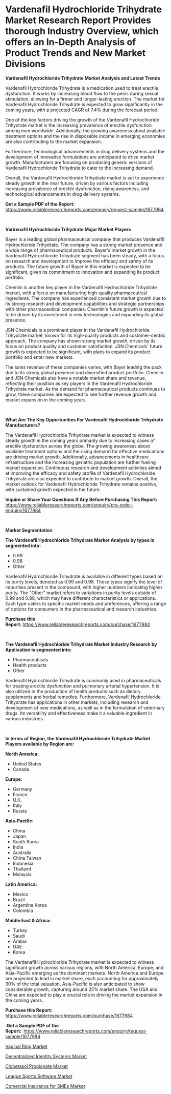 <p><h1>Vardenafil Hydrochloride Trihydrate Market Research Report Provides thorough Industry Overview, which offers an In-Depth Analysis of Product Trends and New Market Divisions</h1></p><p><strong>Vardenafil Hydrochloride Trihydrate Market Analysis and Latest Trends</strong></p>
<p><p>Vardenafil Hydrochloride Trihydrate is a medication used to treat erectile dysfunction. It works by increasing blood flow to the penis during sexual stimulation, allowing for a firmer and longer-lasting erection. The market for Vardenafil Hydrochloride Trihydrate is expected to grow significantly in the coming years, with a projected CAGR of 7.4% during the forecast period. </p><p>One of the key factors driving the growth of the Vardenafil Hydrochloride Trihydrate market is the increasing prevalence of erectile dysfunction among men worldwide. Additionally, the growing awareness about available treatment options and the rise in disposable income in emerging economies are also contributing to the market expansion. </p><p>Furthermore, technological advancements in drug delivery systems and the development of innovative formulations are anticipated to drive market growth. Manufacturers are focusing on producing generic versions of Vardenafil Hydrochloride Trihydrate to cater to the increasing demand. </p><p>Overall, the Vardenafil Hydrochloride Trihydrate market is set to experience steady growth in the near future, driven by various factors including increasing prevalence of erectile dysfunction, rising awareness, and technological advancements in drug delivery systems.</p></p>
<p><strong>Get a Sample PDF of the Report:&nbsp;</strong> <a href="https://www.reliableresearchreports.com/enquiry/request-sample/1677984">https://www.reliableresearchreports.com/enquiry/request-sample/1677984</a></p>
<p>&nbsp;</p>
<p><strong>Vardenafil Hydrochloride Trihydrate Major Market Players</strong></p>
<p><p>Bayer is a leading global pharmaceutical company that produces Vardenafil Hydrochloride Trihydrate. The company has a strong market presence and a wide range of pharmaceutical products. Bayer's market growth in the Vardenafil Hydrochloride Trihydrate segment has been steady, with a focus on research and development to improve the efficacy and safety of its products. The future growth of Bayer in this market is expected to be significant, given its commitment to innovation and expanding its product portfolio.</p><p>Chemlin is another key player in the Vardenafil Hydrochloride Trihydrate market, with a focus on manufacturing high-quality pharmaceutical ingredients. The company has experienced consistent market growth due to its strong research and development capabilities and strategic partnerships with other pharmaceutical companies. Chemlin's future growth is expected to be driven by its investment in new technologies and expanding its global presence.</p><p>JSN Chemicals is a prominent player in the Vardenafil Hydrochloride Trihydrate market, known for its high-quality products and customer-centric approach. The company has shown strong market growth, driven by its focus on product quality and customer satisfaction. JSN Chemicals' future growth is expected to be significant, with plans to expand its product portfolio and enter new markets.</p><p>The sales revenue of these companies varies, with Bayer leading the pack due to its strong global presence and diversified product portfolio. Chemlin and JSN Chemicals also have a notable market share and revenue, reflecting their position as key players in the Vardenafil Hydrochloride Trihydrate market. As the demand for pharmaceutical products continues to grow, these companies are expected to see further revenue growth and market expansion in the coming years.</p></p>
<p>&nbsp;</p>
<p><strong>What Are The Key Opportunities For Vardenafil Hydrochloride Trihydrate Manufacturers?</strong></p>
<p><p>The Vardenafil Hydrochloride Trihydrate market is expected to witness steady growth in the coming years primarily due to increasing cases of erectile dysfunction across the globe. The growing awareness about available treatment options and the rising demand for effective medications are driving market growth. Additionally, advancements in healthcare infrastructure and the increasing geriatric population are further fueling market expansion. Continuous research and development activities aimed at improving the efficacy and safety profile of Vardenafil Hydrochloride Trihydrate are also expected to contribute to market growth. Overall, the market outlook for Vardenafil Hydrochloride Trihydrate remains positive, with sustained growth expected in the future.</p></p>
<p><strong>Inquire or Share Your Questions If Any Before Purchasing This Report:</strong> <a href="https://www.reliableresearchreports.com/enquiry/pre-order-enquiry/1677984">https://www.reliableresearchreports.com/enquiry/pre-order-enquiry/1677984</a></p>
<p>&nbsp;</p>
<p><strong>Market Segmentation</strong></p>
<p><strong>The Vardenafil Hydrochloride Trihydrate Market Analysis by types is segmented into:</strong></p>
<p><ul><li>0.99</li><li>0.98</li><li>Other</li></ul></p>
<p><p>Vardenafil Hydrochloride Trihydrate is available in different types based on its purity levels, denoted as 0.99 and 0.98. These types signify the level of impurities present in the compound, with higher numbers indicating higher purity. The "Other" market refers to variations in purity levels outside of 0.99 and 0.98, which may have different characteristics or applications. Each type caters to specific market needs and preferences, offering a range of options for consumers in the pharmaceutical and research industries.</p></p>
<p><strong>Purchase this Report:&nbsp;</strong><a href="https://www.reliableresearchreports.com/purchase/1677984">https://www.reliableresearchreports.com/purchase/1677984</a></p>
<p>&nbsp;</p>
<p><strong>The Vardenafil Hydrochloride Trihydrate Market Industry Research by Application is segmented into:</strong></p>
<p><ul><li>Pharmaceuticals</li><li>Health products</li><li>Other</li></ul></p>
<p><p>Vardenafil Hydrochloride Trihydrate is commonly used in pharmaceuticals for treating erectile dysfunction and pulmonary arterial hypertension. It is also utilized in the production of health products such as dietary supplements and herbal remedies. Furthermore, Vardenafil Hydrochloride Trihydrate has applications in other markets, including research and development of new medications, as well as in the formulation of veterinary drugs. Its versatility and effectiveness make it a valuable ingredient in various industries.</p></p>
<p>&nbsp;</p>
<p><strong>In terms of Region, the Vardenafil Hydrochloride Trihydrate Market Players available by Region are:</strong></p>
<p>
    <p> <strong> North America: </strong>
        <ul>
            <li>United States</li>
            <li>Canada</li>
        </ul>
        </p> 
    <p> <strong> Europe: </strong>
        <ul>
            <li>Germany</li>
            <li>France</li>
            <li>U.K.</li>
            <li>Italy</li>
            <li>Russia</li>
        </ul>
        </p> 
    <p> <strong> Asia-Pacific: </strong>
        <ul>
            <li>China</li>
            <li>Japan</li>
            <li>South Korea</li>
            <li>India</li>
            <li>Australia</li>
            <li>China Taiwan</li>
            <li>Indonesia</li>
            <li>Thailand</li>
            <li>Malaysia</li>
        </ul>
        </p> 
    <p> <strong> Latin America: </strong>
        <ul>
            <li>Mexico</li>
            <li>Brazil</li>
            <li>Argentina Korea</li>
            <li>Colombia</li>
        </ul>
        </p> 
    <p> <strong> Middle East & Africa: </strong>
        <ul>
            <li>Turkey</li>
            <li>Saudi</li>
            <li>Arabia</li>
            <li>UAE</li>
            <li>Korea</li>
        </ul>
    </p>
    </p>
<p><p>The Vardenafil Hydrochloride Trihydrate market is expected to witness significant growth across various regions, with North America, Europe, and Asia-Pacific emerging as the dominant markets. North America and Europe are projected to lead in market share, each accounting for approximately 30% of the total valuation. Asia-Pacific is also anticipated to show considerable growth, capturing around 25% market share. The USA and China are expected to play a crucial role in driving the market expansion in the coming years.</p></p>
<p><strong>Purchase this Report: </strong><a href="https://www.reliableresearchreports.com/purchase/1677984">https://www.reliableresearchreports.com/purchase/1677984</a></p>
<p>&nbsp;<strong>Get a Sample PDF of the Report:&nbsp;&nbsp;</strong><a href="https://www.reliableresearchreports.com/enquiry/request-sample/1677984">https://www.reliableresearchreports.com/enquiry/request-sample/1677984</a></p>
<p><strong></strong></p>
<p><p><a href="https://github.com/fiixsa/Market-Research-Report-List-1/blob/main/vaginal-ring-market.md">Vaginal Ring Market</a></p><p><a href="https://medium.com/@tiannathiel2023/decentralized-identity-systems-market-size-and-market-trends-complete-industry-overview-2024-to-e82d6024d161">Decentralized Identity Systems Market</a></p><p><a href="https://github.com/Airanohannonzb68e5pb53oc1/Market-Research-Report-List-1/blob/main/clobetasol-propionate-market.md">Clobetasol Propionate Market</a></p><p><a href="https://medium.com/@tiannathiel2023/analyzing-league-sports-software-market-global-industry-perspective-and-forecast-2024-to-2031-47802322c17f">League Sports Software Market</a></p><p><a href="https://medium.com/@tiannathiel2023/analyzing-comercial-insurance-for-smes-market-global-industry-perspective-and-forecast-2024-to-073df5d37533">Comercial Insurance for SMEs Market</a></p></p>